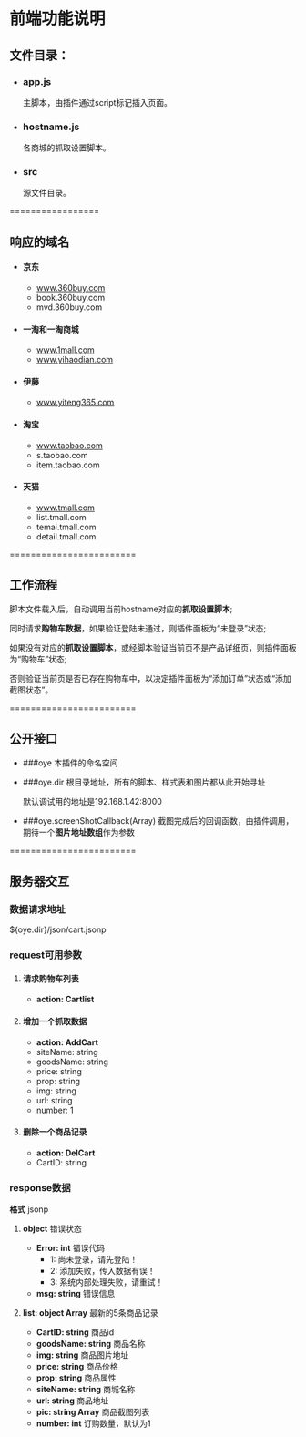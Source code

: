 # 前端功能说明

## 文件目录：
+ ### app.js
    主脚本，由插件通过script标记插入页面。

+ ### hostname.js
     各商城的抓取设置脚本。

+ ### src
     源文件目录。

=================

## 响应的域名
+ #### 京东
    + www.360buy.com
    + book.360buy.com
    + mvd.360buy.com

+ #### 一淘和一淘商城
    + www.1mall.com
    + www.yihaodian.com

+ #### 伊藤
    + www.yiteng365.com

+ #### 淘宝
    + www.taobao.com
    + s.taobao.com
    + item.taobao.com

+ #### 天猫
    + www.tmall.com
    + list.tmall.com
    + temai.tmall.com
    + detail.tmall.com

========================

## 工作流程
脚本文件载入后，自动调用当前hostname对应的**抓取设置脚本**;

同时请求**购物车数据**，如果验证登陆未通过，则插件面板为“未登录”状态;

如果没有对应的**抓取设置脚本**，或经脚本验证当前页不是产品详细页，则插件面板为“购物车”状态;

否则验证当前页是否已存在购物车中，以决定插件面板为“添加订单”状态或“添加截图状态”。


========================

## 公开接口
+ ###oye
    本插件的命名空间

+ ###oye.dir
    根目录地址，所有的脚本、样式表和图片都从此开始寻址

    默认调试用的地址是192.168.1.42:8000

+ ###oye.screenShotCallback(Array)
    截图完成后的回调函数，由插件调用，期待一个**图片地址数组**作为参数


========================


## 服务器交互
### 数据请求地址
${oye.dir}/json/cart.jsonp

### request可用参数
1. #### 请求购物车列表
    + **action: Cartlist**

2. #### 增加一个抓取数据
    + **action: AddCart**
    + siteName: string
    + goodsName: string
    + price: string
    + prop: string
    + img: string
    + url: string
    + number: 1

3. #### 删除一个商品记录
    + **action: DelCart**
    + CartID: string


### response数据
**格式** jsonp

1. **object** 错误状态 
    + **Error: int** 错误代码
        + 1: 尚未登录，请先登陆！
        + 2: 添加失败，传入数据有误！
        + 3: 系统内部处理失败，请重试！
    + **msg: string** 错误信息

2. **list: object Array** 最新的5条商品记录
    + **CartID: string** 商品id
    + **goodsName: string** 商品名称
    + **img: string** 商品图片地址
    + **price: string** 商品价格
    + **prop: string** 商品属性
    + **siteName: string** 商城名称
    + **url: string** 商品地址
    + **pic: string Array** 商品截图列表
    + **number: int** 订购数量，默认为1









